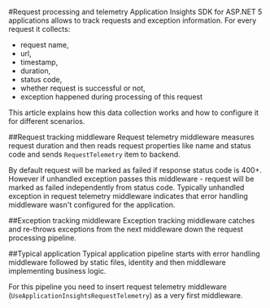 #Request processing and telemetry
Application Insights SDK for ASP.NET 5 applications allows to track requests and exception information. For every request it collects:

- request name, 
- url, 
- timestamp, 
- duration, 
- status code, 
- whether request is successful or not, 
- exception happened during processing of this request

This article explains how this data collection works and how to configure it for different scenarios.

##Request tracking middleware
Request telemetry middleware measures request duration and then reads request properties like name and status code and sends ```RequestTelemetry``` item to backend.

By default request will be marked as failed if response status code is 400+. However if unhandled exception passes this middleware - request will be marked as failed independently from status code. Typically unhandled exception in request telemetry middleware indicates that error handling middleware wasn't configured for the application.

##Exception tracking middleware
Exception tracking middleware catches and re-throws exceptions from the next middleware down the request processing pipeline. 

##Typical application
Typical application pipeline starts with error handling middleware followed by static files, identity and then middleware implementing business logic.

For this pipeline you need to insert request telemetry middleware (```UseApplicationInsightsRequestTelemetry```) as a very first middleware. 




